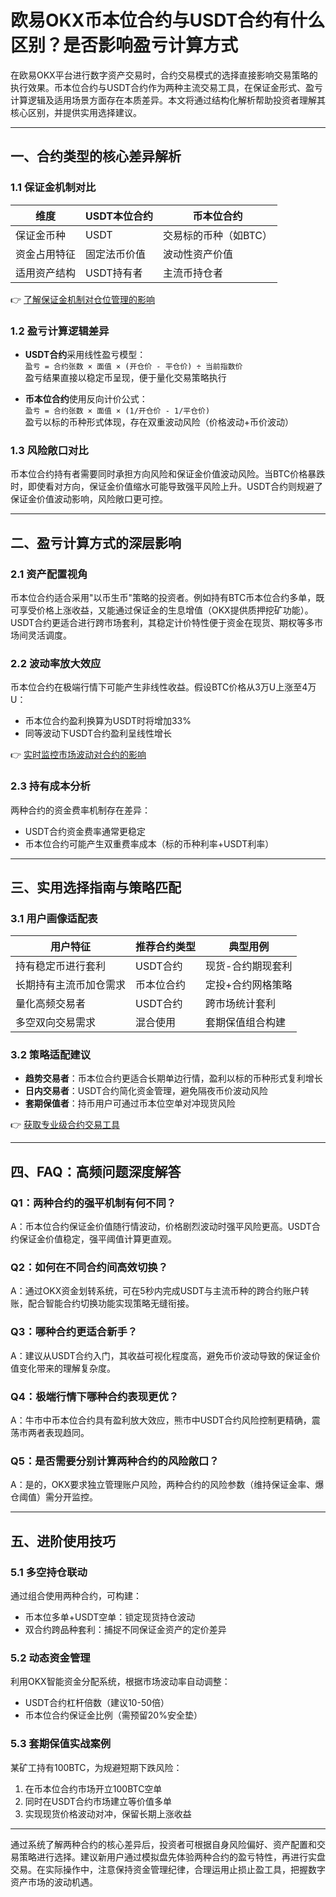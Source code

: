 # 欧易OKX币本位合约与USDT合约有什么区别？是否影响盈亏计算方式

在欧易OKX平台进行数字资产交易时，合约交易模式的选择直接影响交易策略的执行效果。币本位合约与USDT合约作为两种主流交易工具，在保证金形式、盈亏计算逻辑及适用场景方面存在本质差异。本文将通过结构化解析帮助投资者理解其核心区别，并提供实用选择建议。

---

## 一、合约类型的核心差异解析

### 1.1 保证金机制对比
| 维度            | USDT本位合约          | 币本位合约           |
|-----------------|---------------------|--------------------|
| 保证金币种      | USDT                | 交易标的币种（如BTC）|
| 资金占用特征    | 固定法币价值        | 波动性资产价值     |
| 适用资产结构    | USDT持有者          | 主流币持仓者       |

👉 [了解保证金机制对仓位管理的影响](https://bit.ly/okx_welcome)

### 1.2 盈亏计算逻辑差异
- **USDT合约**采用线性盈亏模型：  
  `盈亏 = 合约张数 × 面值 × (开仓价 - 平仓价) ÷ 当前指数价`  
  盈亏结果直接以稳定币呈现，便于量化交易策略执行

- **币本位合约**使用反向计价公式：  
  `盈亏 = 合约张数 × 面值 × (1/开仓价 - 1/平仓价)`  
  盈亏以标的币种形式体现，存在双重波动风险（价格波动+币价波动）

### 1.3 风险敞口对比
币本位合约持有者需要同时承担方向风险和保证金价值波动风险。当BTC价格暴跌时，即使看对方向，保证金价值缩水可能导致强平风险上升。USDT合约则规避了保证金价值波动影响，风险敞口更可控。

---

## 二、盈亏计算方式的深层影响

### 2.1 资产配置视角
币本位合约适合采用"以币生币"策略的投资者。例如持有BTC币本位合约多单，既可享受价格上涨收益，又能通过保证金的生息增值（OKX提供质押挖矿功能）。USDT合约更适合进行跨市场套利，其稳定计价特性便于资金在现货、期权等多市场间灵活调度。

### 2.2 波动率放大效应
币本位合约在极端行情下可能产生非线性收益。假设BTC价格从3万U上涨至4万U：
- 币本位合约盈利换算为USDT时将增加33%
- 同等波动下USDT合约盈利呈线性增长

👉 [实时监控市场波动对合约的影响](https://bit.ly/okx_welcome)

### 2.3 持有成本分析
两种合约的资金费率机制存在差异：
- USDT合约资金费率通常更稳定
- 币本位合约可能产生双重费率成本（标的币种利率+USDT利率）

---

## 三、实用选择指南与策略匹配

### 3.1 用户画像适配表
| 用户特征                  | 推荐合约类型    | 典型用例                |
|-------------------------|---------------|-----------------------|
| 持有稳定币进行套利        | USDT合约      | 现货-合约期现套利     |
| 长期持有主流币加仓需求    | 币本位合约    | 定投+合约网格策略     |
| 量化高频交易者            | USDT合约      | 跨市场统计套利        |
| 多空双向交易需求          | 混合使用      | 套期保值组合构建      |

### 3.2 策略适配建议
- **趋势交易者**：币本位合约更适合长期单边行情，盈利以标的币种形式复利增长
- **日内交易者**：USDT合约简化资金管理，避免隔夜币价波动风险
- **套期保值者**：持币用户可通过币本位空单对冲现货风险

👉 [获取专业级合约交易工具](https://bit.ly/okx_welcome)

---

## 四、FAQ：高频问题深度解答

### Q1：两种合约的强平机制有何不同？
A：币本位合约保证金价值随行情波动，价格剧烈波动时强平风险更高。USDT合约保证金价值稳定，强平阈值计算更直观。

### Q2：如何在不同合约间高效切换？
A：通过OKX资金划转系统，可在5秒内完成USDT与主流币种的跨合约账户转账，配合智能合约切换功能实现策略无缝衔接。

### Q3：哪种合约更适合新手？
A：建议从USDT合约入门，其收益可视化程度高，避免币价波动导致的保证金价值变化带来的理解复杂度。

### Q4：极端行情下哪种合约表现更优？
A：牛市中币本位合约具有盈利放大效应，熊市中USDT合约风险控制更精确，震荡市两者表现趋同。

### Q5：是否需要分别计算两种合约的风险敞口？
A：是的，OKX要求独立管理账户风险，两种合约的风险参数（维持保证金率、爆仓阈值）需分开监控。

---

## 五、进阶使用技巧

### 5.1 多空持仓联动
通过组合使用两种合约，可构建：
- 币本位多单+USDT空单：锁定现货持仓波动
- 双合约跨品种套利：捕捉不同保证金资产的定价差异

### 5.2 动态资金管理
利用OKX智能资金分配系统，根据市场波动率自动调整：
- USDT合约杠杆倍数（建议10-50倍）
- 币本位合约保证金比例（需预留20%安全垫）

### 5.3 套期保值实战案例
某矿工持有100BTC，为规避短期下跌风险：
1. 在币本位合约市场开立100BTC空单
2. 同时在USDT合约市场建立等价值多单
3. 实现现货价格波动对冲，保留长期上涨收益

---

通过系统了解两种合约的核心差异后，投资者可根据自身风险偏好、资产配置和交易策略进行选择。建议新用户通过模拟盘先体验两种合约的盈亏特性，再进行实盘交易。在实际操作中，注意保持资金管理纪律，合理运用止损止盈工具，把握数字资产市场的波动机遇。